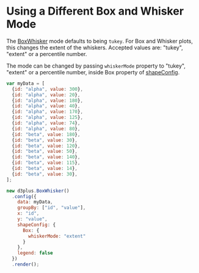 # Using a Different Box and Whisker Mode

The [BoxWhisker](http://d3plus.org/docs/#BoxWhisker) mode defaults to being `tukey`. For Box and Whisker plots, this changes the extent of the whiskers. Accepted values are: "tukey", "extent" or a percentile number. 

The mode can be changed by passing `whiskerMode` property to "tukey", "extent" or a percentile number, inside Box property of [shapeConfig](http://d3plus.org/docs/#Viz.shapeConfig).

```js
var myData = [
  {id: "alpha", value: 300},
  {id: "alpha", value: 20},
  {id: "alpha", value: 180},
  {id: "alpha", value: 40},
  {id: "alpha", value: 170},
  {id: "alpha", value: 125},
  {id: "alpha", value: 74},
  {id: "alpha", value: 80},
  {id: "beta", value: 180},
  {id: "beta", value: 30},
  {id: "beta", value: 120},
  {id: "beta", value: 50},
  {id: "beta", value: 140},
  {id: "beta", value: 115},
  {id: "beta", value: 14},
  {id: "beta", value: 30},
];

new d3plus.BoxWhisker()
  .config({
    data: myData,
    groupBy: ["id", "value"],
    x: "id",
    y: "value",
    shapeConfig: {
      Box: {
        whiskerMode: "extent"
      }
    },
    legend: false
  })
  .render();
```